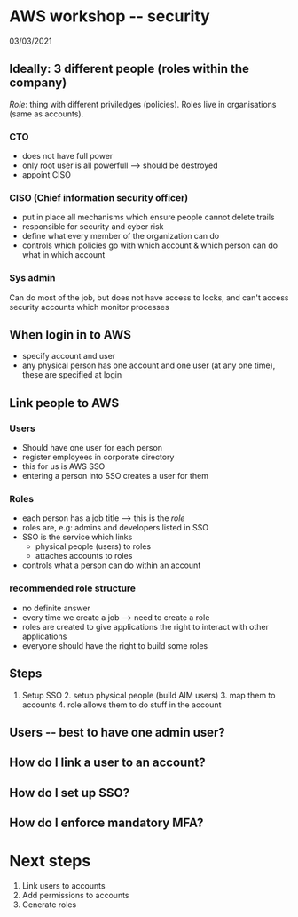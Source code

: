 # AWS workshop -- security

03/03/2021

## Ideally: 3 different people (roles within the company)

_Role_: thing with different priviledges (policies). Roles live in organisations (same as accounts).	

### CTO

- does not have full power
- only root user is all powerfull --> should be destroyed
- appoint CISO

### CISO (Chief information security officer)

- put in place all mechanisms which ensure people cannot delete trails
- responsible for security and cyber risk
- define what every member of the organization can do
- controls which policies go with which account & which person can do what in which account

### Sys admin

Can do most of the job, but does not have access to locks, and can't access security accounts which monitor processes

## When login in to AWS

- specify account and user
- any physical person has one account and one user (at any one time), these are specified at login

## Link people to AWS

### Users

- Should have one user for each person
- register employees in corporate directory
- this for us is AWS SSO
- entering a person into SSO creates a user for them

### Roles
- each person has a job title --> this is the _role_
- roles are, e.g: admins and developers listed in SSO
- SSO is the service which links
	- physical people (users) to roles
	- attaches accounts to roles
- controls what a person can do within an account

### recommended role structure

- no definite answer
- every time we create a job --> need to create a role
- roles are created to give applications the right to interact with other applications
- everyone should have the right to build some roles

## Steps

1. Setup SSO
	2. setup physical people (build AIM users)
	3. map them to accounts
	4. role allows them to do stuff in the account

## Users -- best to have one admin user?

## How do I link a user to an account?

## How do I set up SSO?

## How do I enforce mandatory MFA?

# Next steps

1. Link users to accounts
2. Add permissions to accounts
3. Generate roles